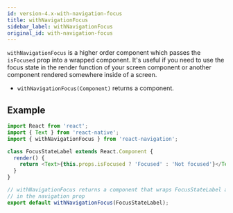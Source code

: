 ```yaml
---
id: version-4.x-with-navigation-focus
title: withNavigationFocus
sidebar_label: withNavigationFocus
original_id: with-navigation-focus
---
```


`withNavigationFocus` is a higher order component which passes the `isFocused` prop into a wrapped component. It's useful if you need to use the focus state in the render function of your screen component or another component rendered somewhere inside of a screen.

- `withNavigationFocus(Component)` returns a component.

## Example

```js
import React from 'react';
import { Text } from 'react-native';
import { withNavigationFocus } from 'react-navigation';

class FocusStateLabel extends React.Component {
  render() {
    return <Text>{this.props.isFocused ? 'Focused' : 'Not focused'}</Text>;
  }
}

// withNavigationFocus returns a component that wraps FocusStateLabel and passes
// in the navigation prop
export default withNavigationFocus(FocusStateLabel);
```

